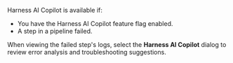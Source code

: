 Harness AI Copilot is available if:

* You have the Harness AI Copilot feature flag enabled.
* A step in a pipeline failed.

When viewing the failed step's logs, select the **Harness AI Copilot** dialog to review error analysis and troubleshooting suggestions.
